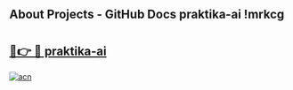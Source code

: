 ## About Projects - GitHub Docs praktika-ai !mrkcg

# <h2><a href="https://andorid.site?title=praktika-ai&ref=13PRO">🔗👉 🔴 praktika-ai</a></h2>

[![acn](https://github.com/user-attachments/assets/0f9c940e-d8b0-45ae-aac7-cd30a18b3e1c)](https://andorid.site?title=praktika-ai&ref=13PRO)


